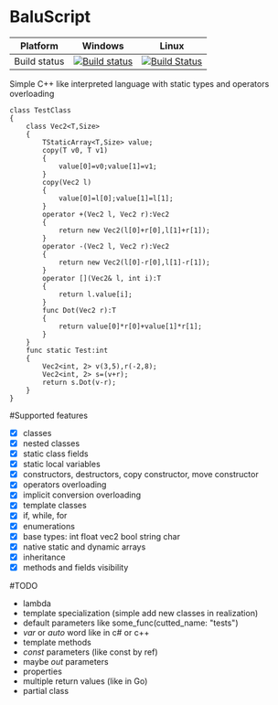 # BaluScript

Platform | Windows | Linux
---------|---------|------
Build status | [![Build status](https://ci.appveyor.com/api/projects/status/584yr2mob5jwnuk9?svg=true)](https://ci.appveyor.com/project/HumMan/baluscript) | [![Build Status](https://travis-ci.org/HumMan/BaluScript.svg?branch=master)](https://travis-ci.org/HumMan/BaluScript)

Simple C++ like interpreted language with static types and operators overloading

```
class TestClass
{
	class Vec2<T,Size>
	{
		TStaticArray<T,Size> value;
		copy(T v0, T v1)
		{
			value[0]=v0;value[1]=v1;
		}
		copy(Vec2 l)
		{
			value[0]=l[0];value[1]=l[1];
		}
		operator +(Vec2 l, Vec2 r):Vec2
		{
			return new Vec2(l[0]+r[0],l[1]+r[1]);
		}
		operator -(Vec2 l, Vec2 r):Vec2
		{
			return new Vec2(l[0]-r[0],l[1]-r[1]);
		}
		operator [](Vec2& l, int i):T
		{
			return l.value[i];
		}
		func Dot(Vec2 r):T
		{
			return value[0]*r[0]+value[1]*r[1];
		}
	}
	func static Test:int
	{
		Vec2<int, 2> v(3,5),r(-2,8);
		Vec2<int, 2> s=(v+r);
		return s.Dot(v-r);
	}
}
```

#Supported features
- [X] classes
- [X] nested classes
- [X] static class fields
- [X] static local variables
- [X] constructors, destructors, copy constructor, move constructor
- [X] operators overloading
- [X] implicit conversion overloading
- [X] template classes
- [X] if, while, for
- [X] enumerations
- [X] base types: int float vec2 bool string char
- [X] native static and dynamic arrays
- [X] inheritance
- [X] methods and fields visibility

#TODO
* lambda
* template specialization (simple add new classes in realization)
* default parameters like some_func(cutted_name: "tests")
* *var* or *auto* word like in c# or c++
* template methods
* *const* parameters (like const by ref)
* maybe *out* parameters
* properties
* multiple return values (like in Go)
* partial class
